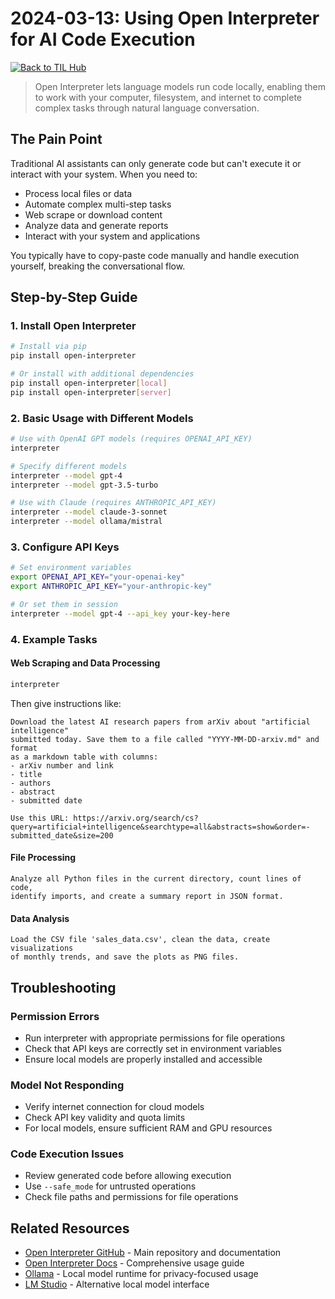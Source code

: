 
# 2024-03-13: Using Open Interpreter for AI Code Execution

[![Back to TIL Hub](https://img.shields.io/badge/←%20Back%20to-TIL%20Hub-blue?style=for-the-badge)](README.md)

> Open Interpreter lets language models run code locally, enabling them to work with your computer, filesystem, and internet to complete complex tasks through natural language conversation.

## The Pain Point

Traditional AI assistants can only generate code but can't execute it or interact with your system. When you need to:

- Process local files or data
- Automate complex multi-step tasks
- Web scrape or download content
- Analyze data and generate reports
- Interact with your system and applications

You typically have to copy-paste code manually and handle execution yourself, breaking the conversational flow.

## Step-by-Step Guide

### 1. Install Open Interpreter

```bash
# Install via pip
pip install open-interpreter

# Or install with additional dependencies
pip install open-interpreter[local]
pip install open-interpreter[server]
```

### 2. Basic Usage with Different Models

```bash
# Use with OpenAI GPT models (requires OPENAI_API_KEY)
interpreter

# Specify different models
interpreter --model gpt-4
interpreter --model gpt-3.5-turbo

# Use with Claude (requires ANTHROPIC_API_KEY)
interpreter --model claude-3-sonnet
interpreter --model ollama/mistral
```

### 3. Configure API Keys

```bash
# Set environment variables
export OPENAI_API_KEY="your-openai-key"
export ANTHROPIC_API_KEY="your-anthropic-key"

# Or set them in session
interpreter --model gpt-4 --api_key your-key-here
```

### 4. Example Tasks

#### Web Scraping and Data Processing

```bash
interpreter
```

Then give instructions like:

```text
Download the latest AI research papers from arXiv about "artificial intelligence" 
submitted today. Save them to a file called "YYYY-MM-DD-arxiv.md" and format 
as a markdown table with columns:
- arXiv number and link
- title  
- authors
- abstract
- submitted date

Use this URL: https://arxiv.org/search/cs?query=artificial+intelligence&searchtype=all&abstracts=show&order=-submitted_date&size=200
```

#### File Processing

```text
Analyze all Python files in the current directory, count lines of code, 
identify imports, and create a summary report in JSON format.
```

#### Data Analysis

```text
Load the CSV file 'sales_data.csv', clean the data, create visualizations 
of monthly trends, and save the plots as PNG files.
```

## Troubleshooting

### Permission Errors

- Run interpreter with appropriate permissions for file operations
- Check that API keys are correctly set in environment variables
- Ensure local models are properly installed and accessible

### Model Not Responding

- Verify internet connection for cloud models
- Check API key validity and quota limits
- For local models, ensure sufficient RAM and GPU resources

### Code Execution Issues

- Review generated code before allowing execution
- Use `--safe_mode` for untrusted operations  
- Check file paths and permissions for file operations

## Related Resources

- [Open Interpreter GitHub](https://github.com/KillianLucas/open-interpreter) - Main repository and documentation
- [Open Interpreter Docs](https://docs.openinterpreter.com/) - Comprehensive usage guide
- [Ollama](https://ollama.ai/) - Local model runtime for privacy-focused usage
- [LM Studio](https://lmstudio.ai/) - Alternative local model interface
